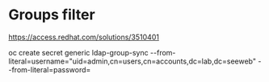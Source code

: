# Groups filter

https://access.redhat.com/solutions/3510401


oc create secret generic ldap-group-sync --from-literal=username="uid=admin,cn=users,cn=accounts,dc=lab,dc=seeweb" --from-literal=password=

